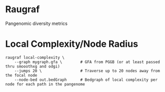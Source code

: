 # Raugraf

Pangenomic diversity metrics

# Local Complexity/Node Radius

```
raugraf local-complexity \
	--graph mygraph.gfa \        # GFA from PGGB (or at least passed thru smooothxg and odgi)
	--jumps 20 \                 # Traverse up to 20 nodes away from the focal node
	--node-bed out.bedGraph      # Bedgraph of local complexity per node for each path in the pangenome
```
